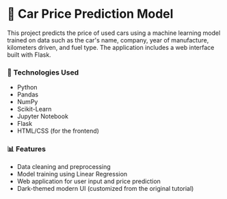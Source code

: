 # 🚗 Car Price Prediction Model

This project predicts the price of used cars using a machine learning model trained on data such as the car's name, company, year of manufacture, kilometers driven, and fuel type. The application includes a web interface built with Flask.

### 🔧 Technologies Used
- Python
- Pandas
- NumPy
- Scikit-Learn
- Jupyter Notebook
- Flask
- HTML/CSS (for the frontend)

### 📊 Features
- Data cleaning and preprocessing
- Model training using Linear Regression
- Web application for user input and price prediction
- Dark-themed modern UI (customized from the original tutorial)


